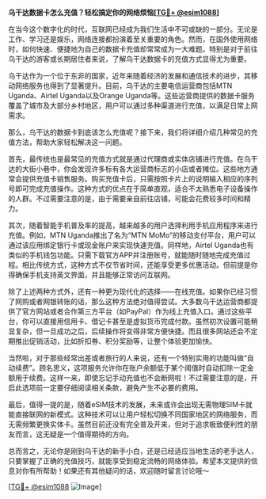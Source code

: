 **乌干达数据卡怎么充值？轻松搞定你的网络烦恼[[TG💪+ @esim1088](https://t.me/s/esim1088)]**

在当今这个数字化的时代，互联网已经成为我们生活中不可或缺的一部分。无论是工作、学习还是娱乐，网络连接都扮演着至关重要的角色。然而，在国外使用网络时，如何快速、便捷地为自己的数据卡充值却常常成为一大难题。特别是对于前往乌干达的游客或长期居住者来说，了解乌干达数据卡的充值方式显得尤为重要。

乌干达作为一个位于东非的国家，近年来随着经济的发展和通信技术的进步，其移动网络服务也得到了显著提升。目前，乌干达的主要电信运营商包括MTN Uganda、Airtel Uganda以及Orange Uganda等。这些运营商提供的数据卡服务覆盖了城市及大部分乡村地区，用户可以通过多种渠道进行充值，以满足日常上网需求。

那么，乌干达的数据卡到底该怎么充值呢？接下来，我们将详细介绍几种常见的充值方法，帮助大家轻松解决这一问题。

首先，最传统也是最常见的充值方式就是通过代理商或实体店铺进行充值。在乌干达的大街小巷中，你会发现许多标有各大运营商标志的小店或者摊位。这些地方通常会提供充值卡销售服务。购买充值卡后，只需按照卡片上的说明输入相应的序列号即可完成充值操作。这种方式的优点在于简单直观，适合不太熟悉电子设备操作的人群。不过需要注意的是，由于需要亲自前往店铺，可能会花费较多时间和精力。

其次，随着智能手机普及率的提高，越来越多的用户选择利用手机应用程序来进行充值。例如，MTN Uganda推出了名为“MTN MoMo”的移动支付平台，用户可以通过该应用绑定银行卡或现金账户来实现快速充值。同样地，Airtel Uganda也有类似的手机钱包功能。只需下载官方APP并注册账号，就能随时随地完成充值过程。相比传统方式，这种方式不仅节省时间，还能享受更多优惠活动。但前提是你得确保手机支持英文界面，并且能够正常访问互联网。

除了上述两种方式外，还有一种更为现代化的选择——在线充值。如果你已经习惯了网购或者网银转账的话，那么这种方法绝对值得尝试。大多数乌干达运营商都提供了官方网站或者合作第三方平台（如PayPal）作为线上充值入口。通过这些平台，你可以直接用信用卡、借记卡甚至是虚拟货币完成付款。虽然初次设置可能稍显复杂，但一旦成功之后，后续操作将变得非常方便快捷。而且很多网站还会不定期推出促销活动，比如折扣券、积分奖励等，让整个体验更加愉快。

当然啦，对于那些经常出差或者旅行的人来说，还有一个特别实用的功能叫做“自动续费”。顾名思义，这项服务允许你在账户余额低于某个阈值时自动扣除一定金额用于续费。这样一来，即使忘记手动充值也不会断网啦！不过需要注意的是，开启此选项前一定要仔细阅读相关条款，避免产生不必要的费用。

最后，值得一提的是，随着eSIM技术的发展，未来或许会出现无需物理SIM卡就能直接联网的新模式。这种技术可以让用户轻松切换不同国家地区的网络服务，而无需频繁更换实体卡。虽然目前还没有完全普及开来，但对于追求极致便利性的朋友而言，这无疑是一个值得期待的方向。

总而言之，无论你是刚到乌干达的新手小白，还是已经适应当地生活的老手达人，只要掌握了正确的充值技巧，就能享受到稳定流畅的网络体验。希望本文提供的信息对你有所帮助！如果还有其他疑问的话，欢迎随时留言讨论哦～

[[TG💪+ @esim1088](https://t.me/s/esim1088) ![Image](https://i.postimg.cc/4NQfJmqS/Snipaste-2025-05-13-00-14-12.png)]